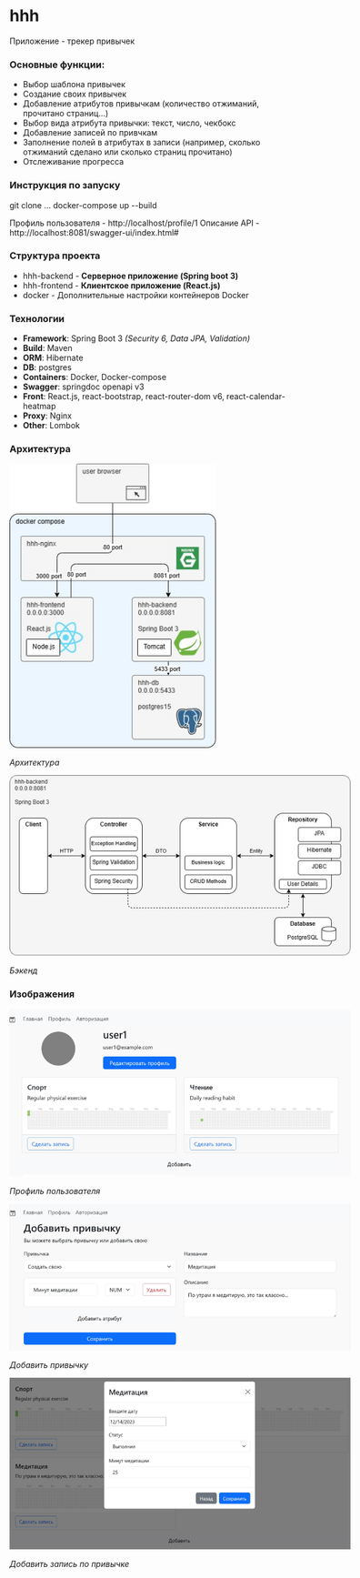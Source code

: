 # hhh
Приложение - трекер привычек

### Основные функции:
- Выбор шаблона привычек
- Создание своих привычек
- Добавление атрибутов привычкам (количество отжиманий, прочитано страниц...)
- Выбор вида атрибута привычки: текст, число, чекбокс
- Добавление записей по привчкам
- Заполнение полей в атрибутах в записи (например, сколько отжиманий сделано или сколько страниц прочитано)
- Отслеживание прогресса

### Инструкция по запуску
git clone ...
docker-compose up --build

Профиль пользователя - http://localhost/profile/1
Описание API - http://localhost:8081/swagger-ui/index.html#

### Структура проекта
* hhh-backend - **Серверное приложение (Spring boot 3)**
* hhh-frontend - **Клиентское приложение (React.js)**
* docker - Дополнительные настройки контейнеров Docker

### Технологии
* **Framework**: Spring Boot 3 *(Security 6, Data JPA, Validation)*
* **Build**: Maven
* **ORM**: Hibernate
* **DB**: postgres
* **Containers**: Docker, Docker-compose
* **Swagger**: springdoc openapi v3
* **Front**: React.js, react-bootstrap, react-router-dom v6, react-calendar-heatmap
* **Proxy**: Nginx
* **Other**: Lombok

### Архитектура
<img src="./pictures/hhh-Arhc.jpg" alt="Архитектура" style="max-width:600px;max-height:500px;">

*Архитектура*

<img src="./pictures/hhh-Backend.jpg" alt="Бэкенд" style="max-width:600px;max-height:500px;">

*Бэкенд*

### Изображения
<img src="./pictures/profile.jpg" alt="Профиль пользователя" style="max-width:600px;max-height:500px;">

*Профиль пользователя*

<img src="./pictures/add-habit.jpg" alt="Добавить привычку" style="max-width:600px;max-height:500px;">

*Добавить привычку*

<img src="./pictures/add-track.jpg" alt="Добавить запись по привычке" style="max-width:600px;max-height:500px;">

*Добавить запись по привычке*